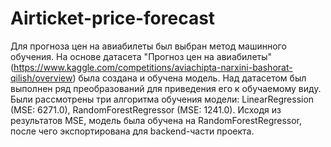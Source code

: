 # Airticket-price-forecast

Для прогноза цен на авиабилеты был выбран метод машинного обучения. На основе датасета "Прогноз цен на авиабилеты" (https://www.kaggle.com/competitions/aviachipta-narxini-bashorat-qilish/overview) была создана и обучена модель. Над датасетом был выполнен ряд преобразований для приведения его к обучаемому виду. Были рассмотрены три алгоритма обучения модели: LinearRegression (MSE: 6271.0), RandomForestRegressor (MSE: 1241.0). Исходя из результатов MSE, модель была обучена на RandomForestRegressor, после чего экспортирована для backend-части проекта.
